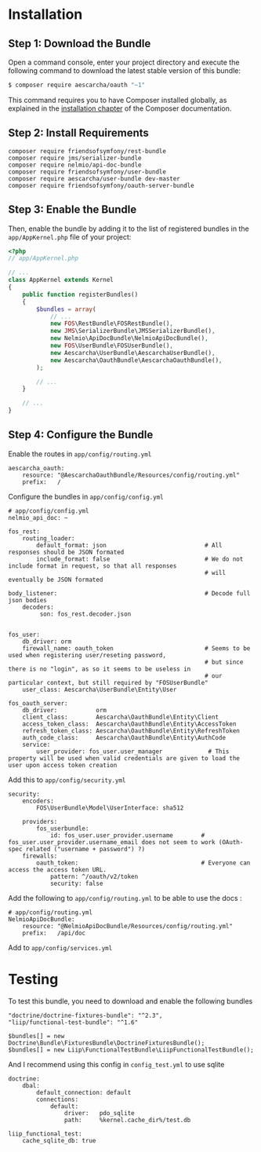 Installation
============

Step 1: Download the Bundle
---------------------------

Open a command console, enter your project directory and execute the
following command to download the latest stable version of this bundle:

```bash
$ composer require aescarcha/oauth "~1"
```

This command requires you to have Composer installed globally, as explained
in the [installation chapter](https://getcomposer.org/doc/00-intro.md)
of the Composer documentation.

Step 2: Install Requirements
-------------------------

    composer require friendsofsymfony/rest-bundle
    composer require jms/serializer-bundle
    composer require nelmio/api-doc-bundle
    composer require friendsofsymfony/user-bundle
    composer require aescarcha/user-bundle dev-master
    composer require friendsofsymfony/oauth-server-bundle


Step 3: Enable the Bundle
-------------------------

Then, enable the bundle by adding it to the list of registered bundles
in the `app/AppKernel.php` file of your project:

```php
<?php
// app/AppKernel.php

// ...
class AppKernel extends Kernel
{
    public function registerBundles()
    {
        $bundles = array(
            // ...
            new FOS\RestBundle\FOSRestBundle(),
            new JMS\SerializerBundle\JMSSerializerBundle(),
            new Nelmio\ApiDocBundle\NelmioApiDocBundle(),
            new FOS\UserBundle\FOSUserBundle(),
            new Aescarcha\UserBundle\AescarchaUserBundle(),
            new Aescarcha\OauthBundle\AescarchaOauthBundle(),
        );

        // ...
    }

    // ...
}
```

Step 4: Configure the Bundle
-------------------------

Enable the routes in `app/config/routing.yml`

    aescarcha_oauth:
        resource: "@AescarchaOauthBundle/Resources/config/routing.yml"
        prefix:   /


Configure the bundles in `app/config/config.yml`

    # app/config/config.yml
    nelmio_api_doc: ~

    fos_rest:
        routing_loader:
            default_format: json                            # All responses should be JSON formated
            include_format: false                           # We do not include format in request, so that all responses
                                                            # will eventually be JSON formated

    body_listener:                                          # Decode full json bodies
        decoders:
             son: fos_rest.decoder.json


    fos_user:
        db_driver: orm
        firewall_name: oauth_token                          # Seems to be used when registering user/reseting password,
                                                            # but since there is no "login", as so it seems to be useless in
                                                            # our particular context, but still required by "FOSUserBundle"
        user_class: Aescarcha\UserBundle\Entity\User

    fos_oauth_server:
        db_driver:           orm
        client_class:        Aescarcha\OauthBundle\Entity\Client
        access_token_class:  Aescarcha\OauthBundle\Entity\AccessToken
        refresh_token_class: Aescarcha\OauthBundle\Entity\RefreshToken
        auth_code_class:     Aescarcha\OauthBundle\Entity\AuthCode
        service:
            user_provider: fos_user.user_manager             # This property will be used when valid credentials are given to load the user upon access token creation

Add this to `app/config/security.yml`

    security:
        encoders:
            FOS\UserBundle\Model\UserInterface: sha512

        providers:
            fos_userbundle:
                id: fos_user.user_provider.username        # fos_user.user_provider.username_email does not seem to work (OAuth-spec related ("username + password") ?)
        firewalls:
            oauth_token:                                   # Everyone can access the access token URL.
                pattern: ^/oauth/v2/token
                security: false

Add the following to `app/config/routing.yml` to be able to use the docs :

    # app/config/routing.yml
    NelmioApiDocBundle:
        resource: "@NelmioApiDocBundle/Resources/config/routing.yml"
        prefix:   /api/doc


Add to `app/config/services.yml`

Testing
============

To test this bundle, you need to download and enable the following bundles

    "doctrine/doctrine-fixtures-bundle": "^2.3",
    "liip/functional-test-bundle": "^1.6"

    $bundles[] = new Doctrine\Bundle\FixturesBundle\DoctrineFixturesBundle();
    $bundles[] = new Liip\FunctionalTestBundle\LiipFunctionalTestBundle();

And I recommend using this config in `config_test.yml` to use sqlite

    doctrine:
        dbal:
            default_connection: default
            connections:
                default:
                    driver:   pdo_sqlite
                    path:     %kernel.cache_dir%/test.db

    liip_functional_test:
        cache_sqlite_db: true


